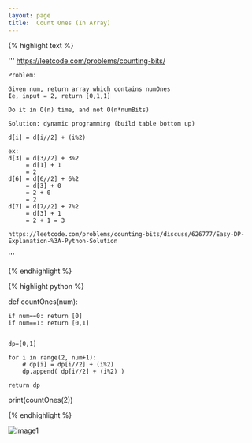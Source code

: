 ```yaml
---
layout: page
title:  Count Ones (In Array)
---
```


{% highlight text %}

'''
    https://leetcode.com/problems/counting-bits/

    Problem:

    Given num, return array which contains numOnes
    Ie, input = 2, return [0,1,1]

    Do it in O(n) time, and not O(n*numBits)

    Solution: dynamic programming (build table bottom up)

    d[i] = d[i//2] + (i%2)

    ex:
    d[3] = d[3//2] + 3%2
         = d[1] + 1
         = 2
    d[6] = d[6//2] + 6%2
         = d[3] + 0
         = 2 + 0
         = 2
    d[7] = d[7//2] + 7%2
         = d[3] + 1
         = 2 + 1 = 3

    https://leetcode.com/problems/counting-bits/discuss/626777/Easy-DP-Explanation-%3A-Python-Solution
'''

{% endhighlight %}


{% highlight python %}



def countOnes(num):

    if num==0: return [0]
    if num==1: return [0,1]


    dp=[0,1]

    for i in range(2, num+1):
        # dp[i] = dp[i//2] + (i%2)
        dp.append( dp[i//2] + (i%2) )

    return dp

print(countOnes(2))

{% endhighlight %}


![image1]()